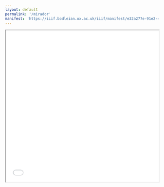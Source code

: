 ```yaml
---
layout: default
permalink: '/mirador'
manifest: 'https://iiif.bodleian.ox.ac.uk/iiif/manifest/e32a277e-91e2-4a6d-8ba6-cc4bad230410.json'
---
```

<style>
  .viewer-embed {
    height: 500px;
    width: 100%;
  }
</style>

<iframe class="viewer-embed" src="{{ '/dist/mirador/viewer' | absolute_url }}?manifest={{ page.manifest }}"/>
